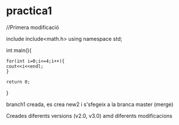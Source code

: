 # practica1

//Primera modificació




include<iostream>
include<math.h>
using namespace std;

int main(){

	for(int i=0;i<=4;i++){
	cout<<i<<endl;
	}

	return 0;
}


branch1 creada, es crea new2 i s'sfegeix a la branca master (merge)  

Creades diferents versions (v2.0, v3.0) amd diferents modificacions
